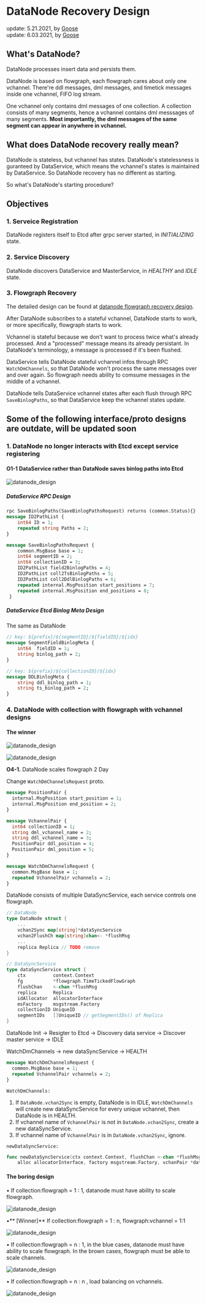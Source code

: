 # DataNode Recovery Design

update: 5.21.2021, by [Goose](https://github.com/XuanYang-cn)  
update: 6.03.2021, by [Goose](https://github.com/XuanYang-cn)

## What's DataNode?

DataNode processes insert data and persists them.

DataNode is based on flowgraph, each flowgraph cares about only one vchannel. There're ddl messages, dml
messages, and timetick messages inside one vchannel, FIFO log stream.

One vchannel only contains dml messages of one collection. A collection consists of many segments, hence
a vchannel contains dml messsages of many segments. **Most importantly, the dml messages of the same segment 
can appear in anywhere in vchannel.**

## What does DataNode recovery really mean?

DataNode is stateless, but vchannel has states. DataNode's statelessness is guranteed by DataService, which
means the vchannel's states is maintained by DataService. So DataNode recovery has no different as starting.

So what's DataNode's starting procedure?

## Objectives

### 1. Serveice Registration

DataNode registers itself to Etcd after grpc server started, in *INITIALIZING* state.

### 2. Service Discovery

DataNode discovers DataService and MasterService, in *HEALTHY* and *IDLE* state.

### 3. Flowgraph Recovery

The detailed design can be found at [datanode flowgraph recovery design](datanode_flowgraph_recovery_design_0604_2021.md).

After DataNode subscribes to a stateful vchannel, DataNode starts to work, or more specifically, flowgraph starts to work. 

Vchannel is stateful because we don't want to process twice what's already processed. And a "processed" message means its
already persistant. In DataNode's terminology, a message is processed if it's been flushed.

DataService tells DataNode stateful vchannel infos through RPC `WatchDmChannels`, so that DataNode won't process
the same messages over and over again. So flowgraph needs ability to comsume messages in the middle of a vchannel.

DataNode tells DataService vchannel states after each flush through RPC `SaveBinlogPaths`, so that DataService
keep the vchannel states update.


## Some of the following interface/proto designs are outdate, will be updated soon

### 1. DataNode no longer interacts with Etcd except service registering

#### **O1-1** DataService rather than DataNode saves binlog paths into Etcd
    
   ![datanode_design](graphs/datanode_design_01.jpg)


##### DataService RPC Design

```proto
rpc SaveBinlogPaths(SaveBinlogPathsRequest) returns (common.Status){}
message ID2PathList {
    int64 ID = 1;
    repeated string Paths = 2;
}

message SaveBinlogPathsRequest {
    common.MsgBase base = 1;
    int64 segmentID = 2;
    int64 collectionID = 3;
    ID2PathList field2BinlogPaths = 4;
    ID2PathList coll2TsBinlogPaths = 5;
    ID2PathList coll2DdlBinlogPaths = 6;
    repeated internal.MsgPosition start_positions = 7;
    repeated internal.MsgPosition end_positions = 8;
 }
```

##### DataService Etcd Binlog Meta Design

The same as DataNode

```proto
// key: ${prefix}/${segmentID}/${fieldID}/${idx}
message SegmentFieldBinlogMeta {
    int64  fieldID = 1;
    string binlog_path = 2;
}

// key: ${prefix}/${collectionID}/${idx}
message DDLBinlogMeta {
    string ddl_binlog_path = 1;
    string ts_binlog_path = 2;
}
```
    
### 4. DataNode with collection with flowgraph with vchannel designs

#### The winner
  ![datanode_design](graphs/collection_flowgraph_relation.png)

  ![datanode_design](graphs/collection_flowgraph_1_n.png)

**O4-1.** DataNode scales flowgraph 2 Day

Change `WatchDmChannelsRequest` proto.

``` proto
message PositionPair {
  internal.MsgPosition start_position = 1;
  internal.MsgPosition end_position = 2;
}

message VchannelPair {
  int64 collectionID = 1;
  string dml_vchannel_name = 2;
  string ddl_vchannel_name = 3;
  PositionPair ddl_position = 4;
  PositionPair dml_position = 5;
}

message WatchDmChannelsRequest {
  common.MsgBase base = 1;
  repeated VchannelPair vchannels = 2;
}
```

DataNode consists of multiple DataSyncService, each service controls one flowgraph.

```go
// DataNode
type DataNode struct {
    ...
    vchan2Sync map[string]*dataSyncService
    vchan2FlushCh map[string]chan<- *flushMsg
    ...
    replica Replica // TODO remove
}

// DataSyncService
type dataSyncService struct {
	ctx          context.Context
	fg           *flowgraph.TimeTickedFlowGraph
	flushChan    <-chan *flushMsg
	replica      Replica
	idAllocator  allocatorInterface
	msFactory    msgstream.Factory
	collectionID UniqueID
	segmentIDs   []UniqueID // getSegmentIDs() of Replica
}
```

DataNode Init -> Resigter to Etcd -> Discovery data service -> Discover master service -> IDLE

WatchDmChannels -> new dataSyncService -> HEALTH

```proto
message WatchDmChannelsRequest {
  common.MsgBase base = 1;
  repeated VchannelPair vchannels = 2;
}
```
`WatchDmChannels:`

1. If `DataNode.vchan2Sync` is empty, DataNode is in IDLE, `WatchDmChannels` will create new dataSyncService for every unique vchannel, then DataNode is in HEALTH.
2. If vchannel name of `VchannelPair` is not in `DataNode.vchan2Sync`, create a new dataSyncService.
3. If vchannel name of `VchannelPair` is in `DataNode.vchan2Sync`, ignore.

`newDataSyncService:`

```go
func newDataSyncService(ctx context.Context, flushChan <-chan *flushMsg, replica Replica,
    alloc allocatorInterface, factory msgstream.Factory, vchanPair *datapb.VchannelPair) *dataSyncService

```

#### The boring design

• If collection:flowgraph = 1 : 1, datanode must have ability to scale flowgraph.

![datanode_design](graphs/collection_flowgraph_1_1.jpg)

•** [Winner]** If collection:flowgraph = 1 : n, flowgraph:vchannel = 1:1

![datanode_design](graphs/collection_flowgraph_1_n.png)

• If collection:flowgraph = n : 1, in the blue cases, datanode must have ability to scale flowgraph. In the brown cases, flowgraph must be able to scale channels.

![datanode_design](graphs/collection_flowgraph_n_1.jpg)

• If collection:flowgraph = n : n  , load balancing on vchannels.

![datanode_design](graphs/collection_flowgraph_n_n.jpg)







